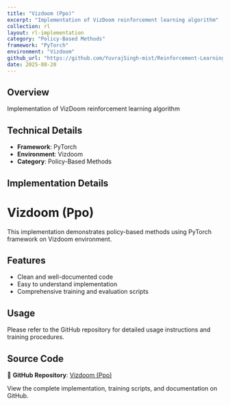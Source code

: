 ```yaml
---
title: "Vizdoom (Ppo)"
excerpt: "Implementation of VizDoom reinforcement learning algorithm"
collection: rl
layout: rl-implementation
category: "Policy-Based Methods"
framework: "PyTorch"
environment: "Vizdoom"
github_url: "https://github.com/YuvrajSingh-mist/Reinforcement-Learning/tree/master/PPO/VizDoom"
date: 2025-08-20
---
```


## Overview
Implementation of VizDoom reinforcement learning algorithm

## Technical Details
- **Framework**: PyTorch
- **Environment**: Vizdoom
- **Category**: Policy-Based Methods

## Implementation Details


# Vizdoom (Ppo)

This implementation demonstrates policy-based methods using PyTorch framework on Vizdoom environment.

## Features
- Clean and well-documented code
- Easy to understand implementation
- Comprehensive training and evaluation scripts

## Usage
Please refer to the GitHub repository for detailed usage instructions and training procedures.


## Source Code
📁 **GitHub Repository**: [Vizdoom (Ppo)](https://github.com/YuvrajSingh-mist/Reinforcement-Learning/tree/master/PPO/VizDoom)

View the complete implementation, training scripts, and documentation on GitHub.
